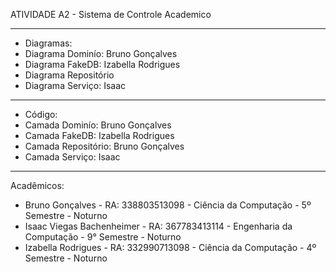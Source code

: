ATIVIDADE A2 - Sistema de Controle Academico
- --
- Diagramas:
- Diagrama Dominío: Bruno Gonçalves
- Diagrama FakeDB: Izabella Rodrigues
- Diagrama Repositório
- Diagrama Serviço: Isaac
- --
- Código:
- Camada Dominío: Bruno Gonçalves
- Camada FakeDB: Izabella Rodrigues
- Camada Repositório: Bruno Gonçalves
- Camada Serviço: Isaac
- --
Acadêmicos:
- Bruno Gonçalves - RA: 338803513098 - Ciência da Computação - 5º Semestre - Noturno
- Isaac Viegas Bachenheimer - RA: 367783413114 - Engenharia da Computação - 9° Semestre - Noturno
- Izabella Rodrigues - RA: 332990713098 - Ciência da Computação - 4º Semestre - Noturno

